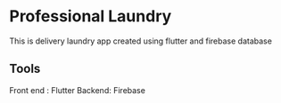 # Professional Laundry

This is delivery laundry app created using flutter and firebase database

## Tools

Front end : Flutter
Backend: Firebase
